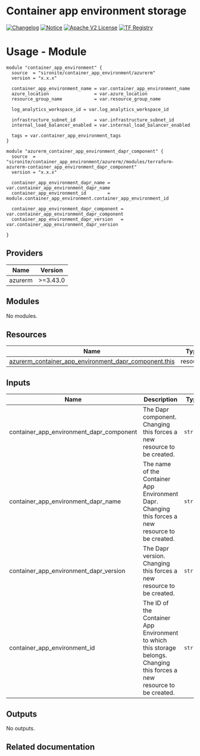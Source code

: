 <!-- BEGIN_TF_DOCS -->
 # Container app environment storage
[![Changelog](https://img.shields.io/badge/changelog-release-green.svg)](https://github.com/sironite/terraform-azurerm-container_app_environment/releases) [![Notice](https://img.shields.io/badge/notice-copyright-yellow.svg)](NOTICE) [![Apache V2 License](https://img.shields.io/badge/license-Apache%20V2-orange.svg)](LICENSE) [![TF Registry](https://img.shields.io/badge/terraform-registry-blue.svg)](https://registry.terraform.io/providers/hashicorp/azurerm/latest/docs/resources/container_app_environment_storage)

# Usage - Module

```hcl
module "container_app_environment" {
  source  = "sironite/container_app_environment/azurerm"
  version = "x.x.x"

  container_app_environment_name = var.container_app_environment_name
  azure_location                 = var.azure_location
  resource_group_name            = var.resource_group_name

  log_analytics_workspace_id = var.log_analytics_workspace_id

  infrastructure_subnet_id       = var.infrastructure_subnet_id
  internal_load_balancer_enabled = var.internal_load_balancer_enabled

  tags = var.container_app_environment_tags
}

module "azurerm_container_app_environment_dapr_component" {
  source  = "sironite/container_app_environment/azurerm//modules/terraform-azurerm-container_app_environment_dapr_component"
  version = "x.x.x"

  container_app_environment_dapr_name = var.container_app_environment_dapr_name
  container_app_environment_id        = module.container_app_environment.container_app_environment_id

  container_app_environment_dapr_component = var.container_app_environment_dapr_component
  container_app_environment_dapr_version   = var.container_app_environment_dapr_version

}
```
## Providers

| Name | Version |
|------|---------|
| azurerm | >=3.43.0 |

## Modules

No modules.

## Resources

| Name | Type |
|------|------|
| [azurerm_container_app_environment_dapr_component.this](https://registry.terraform.io/providers/hashicorp/azurerm/latest/docs/resources/container_app_environment_dapr_component) | resource |

## Inputs

| Name | Description | Type | Required |
|------|-------------|------|:--------:|
| container\_app\_environment\_dapr\_component | The Dapr component. Changing this forces a new resource to be created. | `string` | yes |
| container\_app\_environment\_dapr\_name | The name of the Container App Environment Dapr. Changing this forces a new resource to be created. | `string` | yes |
| container\_app\_environment\_dapr\_version | The Dapr version. Changing this forces a new resource to be created. | `string` | yes |
| container\_app\_environment\_id | The ID of the Container App Environment to which this storage belongs. Changing this forces a new resource to be created. | `string` | yes |

## Outputs

No outputs.

## Related documentation
<!-- END_TF_DOCS -->